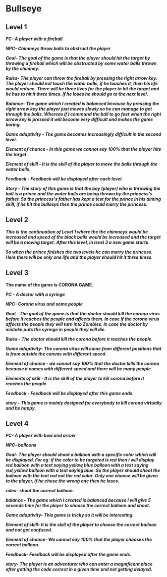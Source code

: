 # Bullseye

## Level 1

***PC- A player with a fireball***

***NPC- Chimneys  throw balls to obstruct the player***

***Goal- The goal of the game is that the player should hit the target by throwing a fireball which will be obstructed by some water balls thrown by the chimney.***

***Rules- The player can throw the fireball by pressing the right arrow key. The player should not touch the water balls, if he touches it, then his life would reduce.*** ***There will be three lives for the player to hit the target and he has to hit it three times. If he loses he should go to the next level.***

***Balance- The game which I created is balanced because by pressing the right arrow key the player just moves slowly so he can manage to get through the balls. Whereas if  I command the ball to go fast when the right arrow key is pressed it will become very difficult and makes the game boring.***

***Game adaptivity - The game becomes increasingly difficult in the second level.***

***Element of chance - In this game we cannot say 100% that the player hits the target .***

***Element of skill - It is the skill of the player to move the balls through the water balls.***

***Feedback - Feedback will be displayed after each level.***

***Story - The story of this game is that the boy (player)  who is throwing the ball is a prince and the water balls are being thrown by the princess's father. So the princess's father has kept a test for the prince in his aiming skill, if he hit the bullseye then the prince could marry the princess.***

## Level 2

***This is the continuation of Level 1 where the the chimneys would be increased and  speed of the black balls would be increased and the target will be a moving target.*** ***After this level, in level 3 a new game starts***.

***So when the prince finishes the two levels he can marry the princess.*** ***Here there will be only one life and the player should hit it three times.***

## Level 3

**The name of the game is CORONA GAME.**

***PC - A doctor with a syringe***

***NPC- Corona virus and some people*** 

***Goal - The goal of the game is that the doctor should kill the corona virus before it reaches the people and affects them. In case if the corona virus affects the people they will turn into Zombies. In case the doctor by mistake puts the syringe in people they will die.***

***Rules - The doctor should kill the corona before it reaches the people.***

***Game adaptivity- The corona virus will come from different positions that is from outside the canvas with different speed.***

***Element of chance - we cannot say 100% that the doctor kills the corona because it comes with different speed and there will be many people.***

***Elements of skill - It is the skill of the player to kill corona before it reaches the people.***

***Feedback - Feedback will be displayed after this game ends.***

***story - This game is mainly designed for everybody to kill corona virtually and be happy.***

## Level 4

***PC- A player with bow and arrow***

***NPC- balloons***

***Goal- The player should shoot a balloon with a specific color which will be displayed. For eg: if the color to be targeted is red then I will display red balloon with a text saying yellow,blue balloon with a text saying red,yellow balloon with a text saying blue. So the player should shoot the balloon with the text red not the red color.*** ***Only one chance will be given to the player, if he chose the wrong one then he loses.***

***rules- shoot the correct balloon.***

***balance - The game which I created is balanced because I will give 5 seconds time for the player to choose the correct balloon and shoot.***

***Game adaptivity- This game is tricky so it will be interesting.***

***Element of skill- It is the skill of the player to choose the correct balloon and not get confused.***

***Element of chance- We cannot say 100% that the player chooses the correct balloon.***

***Feedback- Feedback will be displayed after the game ends.***

***story- The player is an adventurer who can enter a magnificent place after getting the  code correct in a given time and not getting delayed.*** 


















